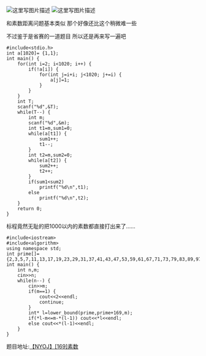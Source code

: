 ![这里写图片描述](http://img.blog.csdn.net/20160131012121087)
![这里写图片描述](http://img.blog.csdn.net/20160131012127602)

和素数距离问题基本类似
那个好像还比这个稍微难一些

不过鉴于是省赛的一道题目
所以还是再来写一遍吧

```
#include<stdio.h>
int a[1020]= {1,1};
int main() {
	for(int i=2; i<1020; i++) {
		if(!a[i]) {
			for(int j=i+i; j<1020; j+=i) {
				a[j]=1;
			}
		}
	}
	int T;
	scanf("%d",&T);
	while(T--) {
		int m;
		scanf("%d",&m);
		int t1=m,sum1=0;
		while(a[t1]) {
			sum1++;
			t1--;
		}
		int t2=m,sum2=0;
		while(a[t2]) {
			sum2++;
			t2++;
		}
		if(sum1<sum2)
			printf("%d\n",t1);
		else
			printf("%d\n",t2);
	}
	return 0;
}
```

标程竟然无耻的把1000以内的素数都直接打出来了……

```
#include<iostream>
#include<algorithm>
using namespace std;
int prime[]= {2,3,5,7,11,13,17,19,23,29,31,37,41,43,47,53,59,61,67,71,73,79,83,89,97,101,103,107,109,113,127,131,137,139,149,151,157,163,167,173,179,181,191,193,197,199,211,223,227,229,233,239,241,251,257,263,269,271,277,281,283,293,307,311,313,317,331,337,347,349,353,359,367,373,379,383,389,397,401,409,419,421,431,433,439,443,449,457,461,463,467,479,487,491,499,503,509,521,523,541,547,557,563,569,571,577,587,593,599,601,607,613,617,619,631,641,643,647,653,659,661,673,677,683,691,701,709,719,727,733,739,743,751,757,761,769,773,787,797,809,811,821,823,827,829,839,853,857,859,863,877,881,883,887,907,911,919,929,937,941,947,953,967,971,977,983,991,997,1009};
int main() {
	int n,m;
	cin>>n;
	while(n--) {
		cin>>m;
		if(m==1) {
			cout<<2<<endl;
			continue;
		}
		int* l=lower_bound(prime,prime+169,m);
		if(*l-m<=m-*(l-1)) cout<<*l<<endl;
		else cout<<*(l-1)<<endl;
	}
}
```

题目地址:[【NYOJ】[169]素数](http://acm.nyist.net/JudgeOnline/problem.php?pid=169)